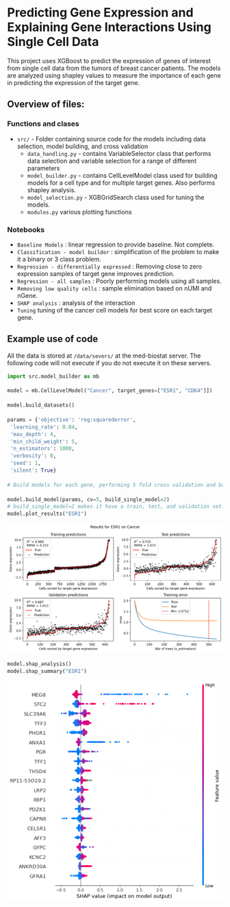 # Predicting Gene Expression and Explaining Gene Interactions Using Single Cell Data

This project uses XGBoost to predict the expression of genes of interest from single cell data from the tumors of breast cancer patients. The models are analyzed using shapley values to measure the importance of each gene in predicting the expression of the target gene. 


## Overview of files:
### Functions and clases
- `src/` - Folder containing source code for the models including data selection, model building, and cross validation
    - `data_handling.py` - contains VariableSelector class that performs data selection and variable selection for a range of different parameters
    - `model_builder.py` - contains CellLevelModel class used for building models for a cell type and for multiple target genes. Also performs shapley analysis.
    - `model_selection.py` - XGBGridSearch class used for tuning the models. 
    - `modules.py` various plotting functions
### Notebooks
- `Baseline Models` : linear regression to provide baseline. Not complete.
- `Classification - model builder` : simplification of the problem to make it a binary or 3 class problem. 
- `Regression - differentially expressed` : Removing close to zero expression samples of target gene improves prediction. 
- `Regression - all samples` : Poorly performing models using all samples. 
- `Removing low quality cells` : sample elimination based on nUMI and nGene. 
- `SHAP analysis` : analysis of the interaction
- `Tuning` tuning of the cancer cell models for best score on each target gene. 




## Example use of code
All the data is stored at `/data/severs/` at the med-biostat server. The following code will not execute if you do not execute it on these servers.  
```python
import src.model_builder as mb

model = mb.CellLevelModel("Cancer", target_genes=["ESR1", "CDK4"]])

model.build_datasets()

params = {'objective': 'reg:squarederror',
 'learning_rate': 0.04,
 'max_depth': 4,
 'min_child_weight': 5,
 'n_estimators': 1000,
 'verbosity': 0,
 'seed': 1,
 'silent': True}

# Build models for each gene, performing 5 fold cross validation and building a single predictive model

model.build_model(params, cv=5, build_single_model=2)
# build_single_model=2 makes it have a train, test, and validation set. 1 is only train and validation.
model.plot_results("ESR1")
```

![Results for ESR1 - needs white background](plots/ESR1_results.png)

```python
model.shap_analysis()
model.shap_summary("ESR1")
```
![Shap summary ESR1 - needs white background](plots/ESR1_shap.png)
